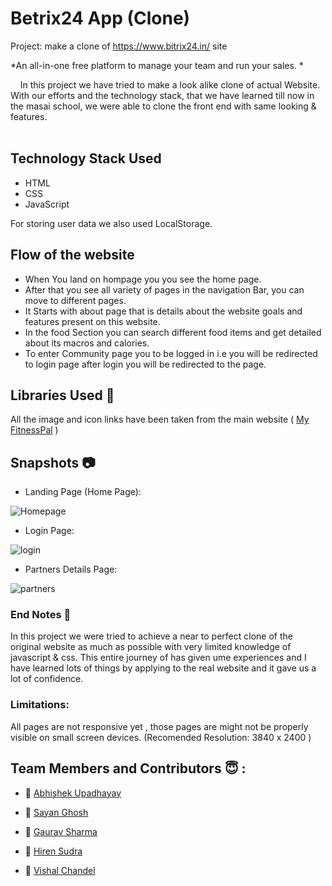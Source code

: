 # Betrix24 App (Clone)
Project: make a clone of https://www.bitrix24.in/ site

*An all-in-one free platform to manage your team and run your sales.  *

&nbsp;&nbsp;&nbsp;&#160;In this project we have tried to make a look alike clone of actual Website. With our efforts and the technology stack, that we have learned till now in the masai school, we were able to clone the front end with same looking & features. <br><br>

## Technology Stack Used

- HTML
- CSS
- JavaScript

For storing user data we also used LocalStorage.

## Flow of the website 
- When You land on hompage you you see the home page.
- After that you see all variety of pages in the navigation Bar, you can move to different pages.
- It Starts with about page that is details about the website goals and features present on this website. 
- In the food Section you can search different food items and get detailed about its macros and calories. 
- To enter Community page you to be logged in i.e you will be redirected to login page after login you will be redirected to the page.

## Libraries Used 🌟
All the image and icon links have been taken from the main website ( [My FitnessPal](https://www.myfitnesspal.com/) )

## Snapshots 📷
- Landing Page (Home Page):
  
![Homepage](https://user-images.githubusercontent.com/105644684/199645944-14bee903-4980-4e62-adc4-39bf15e56846.JPG)

- Login Page:

![login](https://user-images.githubusercontent.com/105644684/199645968-6d96b43d-2197-4b6b-a1c3-b72a733c7932.JPG)

- Partners Details Page:

![partners](https://user-images.githubusercontent.com/105644684/199646011-7d614d0e-cf1f-45ed-9d56-9a969e6a38a0.JPG)


### End Notes 📑
In this project we were tried to achieve a near to perfect clone of the original website as much as possible with very limited knowledge of javascript & css. This entire journey of has given ume experiences and I have learned lots of things by applying to the real website and it gave us a lot of confidence.

### Limitations:
All pages are not responsive yet , those pages are might not be properly visible on small screen devices.
(Recomended Resolution: 3840 x 2400 )

## Team Members and Contributors 😇 :

- 👤 [Abhishek Upadhayay](https://github.com/sanketpatil05)

- 👤 [Sayan Ghosh](https://github.com/venkat0086)
    
- 👤 [Gaurav Sharma](https://github.com/Aniket-Chimurkar)
  
- 👤 [Hiren Sudra](https://github.com/PushpendraKPal)

- 👤 [Vishal Chandel](https://github.com/PushpendraKPal)
